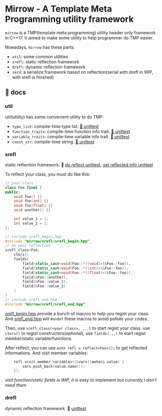 # Mirrow - A Template Meta Programming utility framework

`mirrow` is  a TMP(template meta programming) utility header only framework in C++17. It aimed to make some utility to help programmer do TMP easier.

Nowadays, `mirrow` has these parts:

* `util`: some common utilities
* `srefl`: static reflection framework
* `drefl`: dynamic reflection framework
* `serd`: a serialize framework based on reflection(serial with drefl in WIP, with srefl is finished)

## :book: docs

### util

util(utility) has some convenient utility to do TMP:

* `type_list`: compile-time type list. [:microscope: unittest](./test/utility/type_list.cpp)
* `function_traits`: compile-time function info trait. [:microscope: unittest](./test/utility/function_traits.cpp)
* `variable_traits`: compile-time variable info trait. [:microscope: unittest](./test/utility/variable_traits.cpp)
* `const_str`: compile-time string. [:microscope: unittest](./test/utility/const_str.cpp)

### srefl

static reflection framework. :microscope: [do reflect unittest](./test/srefl/srefl.cpp), [get reflected info unittest](./test/srefl/reflect.cpp)

To reflect your class, you must do like this:

```cpp
// your class
class Foo final {
public:
    void foo() {}
    void foo(int) {}
    void foo(float) {}
    void another() {}

    int value_1 = 1;
    int value_2 = 2;
};

// include srefl_begin.hpp
#include "mirrow/srefl/srefl_begin.hpp"
// do your reflection
srefl_class(Foo,
    ctors()
    fields(
        field(static_cast<void(Foo::*)(void)>(&Foo::foo)),
        field(static_cast<void(Foo::*)(int)>(&Foo::foo)),
        field(static_cast<void(Foo::*)(float)>(&Foo::foo)),
        field(&Foo::another),
        field(&Foo::value_1),
        field(&Foo::value_2)
    )
)
// include srefl_end.hpp
#include "mirrow/srefl/srefl_end.hpp"
```

[srefl_begin.hpp](./include/mirrow/srefl/srefl_begin.hpp) provide a bunch of macros to help you regist your class. And [srefl_end.hpp](./include/mirrow/srefl/srefl_end.hpp) will `#undef` these macros to avoid pollute your codes.

Then, use `srefl_class(<your class>, ...)` to start regist your class. use `ctors()` to regist constructors(optional), use `fields(...)` to start regist member/static variable/functions.

After reflect, you can use `auto refl = reflect<Foo>();` to get reflected informations. And visit member variables:

```cpp
    refl.visit_member_variables([&vars](auto&& value) {
        vars.push_back(value.name());
    });
```

*visit function/static fields is WIP, it is easy to implement but currently I don't need them*

### drefl

dynamic reflection framework. :microscope: [unittest](./test/drefl/factory.cpp)
    